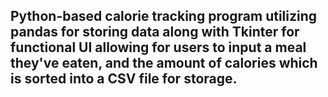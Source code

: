 ## Python-based calorie tracking program utilizing pandas for storing data along with Tkinter for functional UI allowing for users to input a meal they've eaten, and the amount of calories which is sorted into a CSV file for storage.
